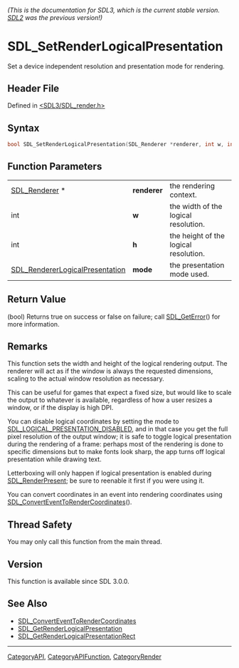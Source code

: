 ###### (This is the documentation for SDL3, which is the current stable version. [SDL2](https://wiki.libsdl.org/SDL2/) was the previous version!)
# SDL_SetRenderLogicalPresentation

Set a device independent resolution and presentation mode for rendering.

## Header File

Defined in [<SDL3/SDL_render.h>](https://github.com/libsdl-org/SDL/blob/main/include/SDL3/SDL_render.h)

## Syntax

```c
bool SDL_SetRenderLogicalPresentation(SDL_Renderer *renderer, int w, int h, SDL_RendererLogicalPresentation mode);
```

## Function Parameters

|                                                                    |              |                                       |
| ------------------------------------------------------------------ | ------------ | ------------------------------------- |
| [SDL_Renderer](SDL_Renderer) *                                     | **renderer** | the rendering context.                |
| int                                                                | **w**        | the width of the logical resolution.  |
| int                                                                | **h**        | the height of the logical resolution. |
| [SDL_RendererLogicalPresentation](SDL_RendererLogicalPresentation) | **mode**     | the presentation mode used.           |

## Return Value

(bool) Returns true on success or false on failure; call
[SDL_GetError](SDL_GetError)() for more information.

## Remarks

This function sets the width and height of the logical rendering output.
The renderer will act as if the window is always the requested dimensions,
scaling to the actual window resolution as necessary.

This can be useful for games that expect a fixed size, but would like to
scale the output to whatever is available, regardless of how a user resizes
a window, or if the display is high DPI.

You can disable logical coordinates by setting the mode to
[SDL_LOGICAL_PRESENTATION_DISABLED](SDL_LOGICAL_PRESENTATION_DISABLED), and
in that case you get the full pixel resolution of the output window; it is
safe to toggle logical presentation during the rendering of a frame:
perhaps most of the rendering is done to specific dimensions but to make
fonts look sharp, the app turns off logical presentation while drawing
text.

Letterboxing will only happen if logical presentation is enabled during
[SDL_RenderPresent](SDL_RenderPresent); be sure to reenable it first if you
were using it.

You can convert coordinates in an event into rendering coordinates using
[SDL_ConvertEventToRenderCoordinates](SDL_ConvertEventToRenderCoordinates)().

## Thread Safety

You may only call this function from the main thread.

## Version

This function is available since SDL 3.0.0.

## See Also

- [SDL_ConvertEventToRenderCoordinates](SDL_ConvertEventToRenderCoordinates)
- [SDL_GetRenderLogicalPresentation](SDL_GetRenderLogicalPresentation)
- [SDL_GetRenderLogicalPresentationRect](SDL_GetRenderLogicalPresentationRect)

----
[CategoryAPI](CategoryAPI), [CategoryAPIFunction](CategoryAPIFunction), [CategoryRender](CategoryRender)

